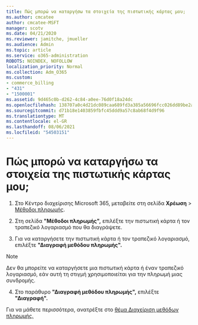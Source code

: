```yaml
---
title: Πώς μπορώ να καταργήσω τα στοιχεία της πιστωτικής κάρτας μου;
ms.author: cmcatee
author: cmcatee-MSFT
manager: scotv
ms.date: 04/21/2020
ms.reviewer: jamitche, jmueller
ms.audience: Admin
ms.topic: article
ms.service: o365-administration
ROBOTS: NOINDEX, NOFOLLOW
localization_priority: Normal
ms.collection: Adm_O365
ms.custom:
- commerce_billing
- "431"
- "1500001"
ms.assetid: 9d465c0b-d262-4c84-a0ee-76d0f18a24dc
ms.openlocfilehash: 138707a0c4d21dc089caa689fd3a385a56696fcc026dd89be2afaf069a1d2b73
ms.sourcegitcommit: d71b18e1403859fbfc45ddd9a57c8ab68f4d9f96
ms.translationtype: MT
ms.contentlocale: el-GR
ms.lasthandoff: 08/06/2021
ms.locfileid: "54503151"
---
```

# <a name="how-do-i-remove-my-credit-card-information"></a>Πώς μπορώ να καταργήσω τα στοιχεία της πιστωτικής κάρτας μου;

1. Στο Κέντρο διαχείρισης Microsoft 365, μεταβείτε στη σελίδα **Χρέωση** \> [Μέθοδοι πληρωμής](https://go.microsoft.com/fwlink/p/?linkid=2018806).

2. Στη σελίδα **"Μέθοδοι πληρωμής",** επιλέξτε την πιστωτική κάρτα ή τον τραπεζικό λογαριασμό που θα διαγράψετε.

3. Για να καταργήσετε την πιστωτική κάρτα ή τον τραπεζικό λογαριασμό, επιλέξτε **"Διαγραφή μεθόδου πληρωμής".**

> [!NOTE]
> Δεν θα μπορείτε να καταργήσετε μια πιστωτική κάρτα ή έναν τραπεζικό λογαριασμό, εάν αυτή τη στιγμή χρησιμοποιείται για την πληρωμή μιας συνδρομής.

4. Στο παράθυρο **"Διαγραφή μεθόδου πληρωμής",** επιλέξτε **"Διαγραφή".**

Για να μάθετε περισσότερα, ανατρέξτε στο [θέμα Διαχείριση μεθόδων πληρωμής.](/microsoft-365/commerce/billing-and-payments/manage-payment-methods)